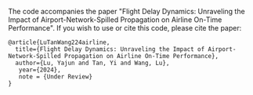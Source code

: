 The code accompanies the paper "Flight Delay Dynamics: Unraveling the Impact of Airport-Network-Spilled Propagation on Airline On-Time Performance". If you wish to use or cite this code, please cite the paper:

    @article{LuTanWang224airline,
	  title={Flight Delay Dynamics: Unraveling the Impact of Airport-Network-Spilled Propagation on Airline On-Time Performance},
	  author={Lu, Yajun and Tan, Yi and Wang, Lu},
       year={2024},
       note = {Under Review}
    }
